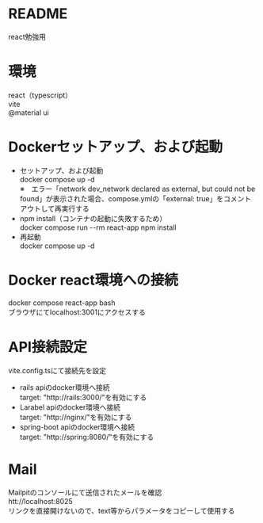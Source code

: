 # README
react勉強用

# 環境
react（typescript）<br>
vite<br>
@material ui<br>

# Dockerセットアップ、および起動
<ul>
<li>セットアップ、および起動</li>docker compose up -d<br>
  ※　エラー「network dev_network declared as external, but could not be found」が表示された場合、compose.ymlの「external: true」をコメントアウトして再実行する
<li>npm install（コンテナの起動に失敗するため）</li>docker compose run --rm react-app npm install
<li>再起動</li>docker compose up -d
</ul>

# Docker react環境への接続
docker compose react-app bash<br>
ブラウザにてlocalhost:3001にアクセスする<br>

# API接続設定
vite.config.tsにて接続先を設定
<ul>
<li>rails apiのdocker環境へ接続</li>target: "http://rails:3000/"を有効にする
<li>Larabel apiのdocker環境へ接続</li>target: "http://nginx/"を有効にする
<li>spring-boot apiのdocker環境へ接続</li>target: "http://spring:8080/"を有効にする
</ul>

# Mail
Mailpitのコンソールにて送信されたメールを確認<br>
htt://localhost:8025<br>
リンクを直接開けないので、text等からパラメータをコピーして使用する

